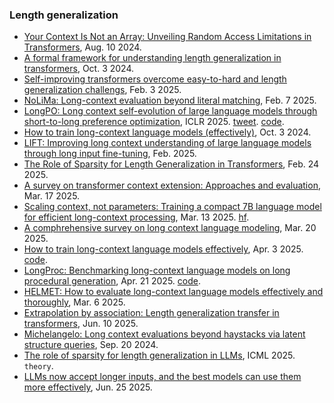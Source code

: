 
### Length generalization

- [Your Context Is Not an Array: Unveiling Random Access Limitations in Transformers](https://arxiv.org/pdf/2408.05506), Aug. 10 2024.
- [A formal framework for understanding length generalization in transformers](https://arxiv.org/pdf/2410.02140), Oct. 3 2024.
- [Self-improving transformers overcome easy-to-hard and length generalization challengs](https://arxiv.org/pdf/2502.01612), Feb. 3 2025.
- [NoLiMa: Long-context evaluation beyond literal matching](https://arxiv.org/pdf/2502.05167), Feb. 7 2025.
- [LongPO: Long context self-evolution of large language models through short-to-long preference optimization](https://www.arxiv.org/pdf/2502.13922), ICLR 2025. [tweet](https://x.com/gzchen3/status/1892870929966883236). [code](https://github.com/DAMO-NLP-SG/LongPO).
- [How to train long-context language models (effectively)](https://arxiv.org/pdf/2410.02660), Oct. 3 2024.
- [LIFT: Improving long context understanding of large language models through long input fine-tuning](https://arxiv.org/pdf/2502.14644), Feb. 2025.
- [The Role of Sparsity for Length Generalization in Transformers](https://arxiv.org/pdf/2502.16792), Feb. 24 2025.
- [A survey on transformer context extension: Approaches and evaluation](https://arxiv.org/pdf/2503.13299), Mar. 17 2025.
- [Scaling context, not parameters: Training a compact 7B language model for efficient long-context processing](https://arxiv.org/pdf/2505.08651), Mar. 13 2025. [hf](https://arxiv.org/pdf/2505.08651).
- [A comphrehensive survey on long context language modeling](https://arxiv.org/pdf/2503.17407), Mar. 20 2025.
- [How to train long-context language models effectively](https://arxiv.org/pdf/2410.02660), Apr. 3 2025. [code](https://github.com/princeton-nlp/ProLong).
- [LongProc: Benchmarking long-context language models on long procedural generation](https://arxiv.org/pdf/2501.05414), Apr. 21 2025. [code](https://princeton-pli.github.io/LongProc/).
- [HELMET: How to evaluate long-context language models effectively and thoroughly](https://arxiv.org/pdf/2410.02694?), Mar. 6 2025.
- [Extrapolation by association: Length generalization transfer in transformers](https://arxiv.org/pdf/2506.09251), Jun. 10 2025.
- [Michelangelo: Long context evaluations beyond haystacks via latent structure queries](https://arxiv.org/pdf/2409.12640), Sep. 20 2024.
- [The role of sparsity for length generalization in LLMs](https://openreview.net/pdf?id=S9LkB0UBKb), ICML 2025. `theory`.
- [LLMs now accept longer inputs, and the best models can use them more effectively](https://epoch.ai/data-insights/context-windows), Jun. 25 2025.


